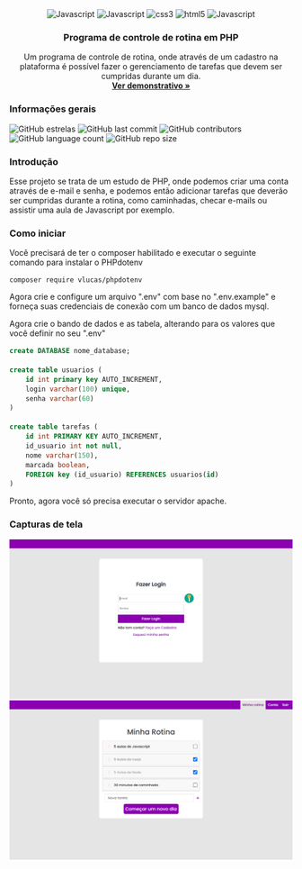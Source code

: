 <div align="center">
	<img height="30" alt="Javascript" src="https://img.shields.io/badge/PHP-777BB4?style=for-the-badge&logo=php&logoColor=white">
	<img height="30" alt="Javascript" src="https://img.shields.io/badge/MySQL-00000F?style=for-the-badge&logo=mysql&logoColor=white">
	  <img height="30" alt="css3" src="https://img.shields.io/badge/CSS3-1572B6?style=for-the-badge&logo=css3&logoColor=white">
  <img height="30" alt="html5" src="https://img.shields.io/badge/HTML5-E34F26?style=for-the-badge&logo=html5&logoColor=white">
  <img height="30" alt="Javascript" src="https://img.shields.io/badge/JavaScript-F7DF1E?style=for-the-badge&logo=javascript&logoColor=black">

</div>

<h3 align="center">Programa de controle de rotina em PHP</h3>
<p align="center">
  Um programa de controle de rotina, onde através de um cadastro na plataforma é possível fazer o gerenciamento de tarefas que devem ser cumpridas durante um dia.
  <br>
	<a href="https://gabrielogregorio.com/projetos/minha-rotina/"><strong>Ver demonstrativo »</strong></a>
  <br>
	
</p>

<h3>Informações gerais</h3>

![GitHub estrelas](https://img.shields.io/github/stars/gabrielogregorio/Minha-Rotina)
![GitHub last commit](https://img.shields.io/github/last-commit/gabrielogregorio/Minha-Rotina?style=flat-square)
![GitHub contributors](https://img.shields.io/github/contributors/gabrielogregorio/Minha-Rotina)
![GitHub language count](https://img.shields.io/github/languages/count/gabrielogregorio/Minha-Rotina)
![GitHub repo size](https://img.shields.io/github/repo-size/gabrielogregorio/Minha-Rotina)

### Introdução        
Esse projeto se trata de um estudo de PHP, onde podemos criar uma conta através de e-mail e senha, e podemos então adicionar tarefas que deverão ser cumpridas durante a rotina, como caminhadas, checar e-mails ou assistir uma aula de Javascript por exemplo.

### Como iniciar    
Você precisará de ter o composer habilitado e executar o seguinte comando para instalar o PHPdotenv
```shell
composer require vlucas/phpdotenv
```

Agora crie e configure um arquivo ".env" com base no ".env.example" e forneça suas credenciais de conexão com um banco de dados mysql.

Agora crie o bando de dados e as tabela, alterando para os valores que você definir no seu ".env"
```sql
create DATABASE nome_database;

create table usuarios (
	id int primary key AUTO_INCREMENT,
	login varchar(100) unique,
	senha varchar(60)
)

create table tarefas (
	id int PRIMARY KEY AUTO_INCREMENT,
	id_usuario int not null,
	nome varchar(150),
	marcada boolean,
	FOREIGN key (id_usuario) REFERENCES usuarios(id)
)
```
Pronto, agora você só precisa executar o servidor apache.

### Capturas de tela
![Tela de login](images/img1.png)
![Tela de Itens](images/img2.png)
